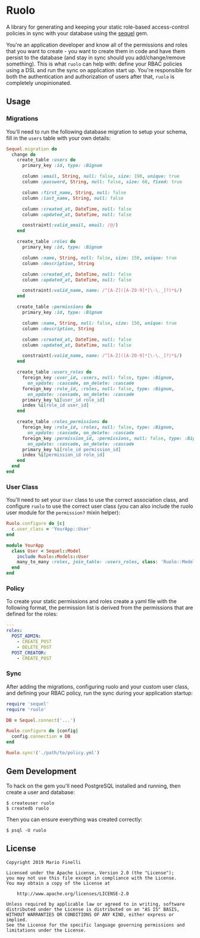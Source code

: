# Ruolo

A library for generating and keeping your static role-based access-control
policies in sync with your database using the
[sequel](https://github.com/jeremyevans/sequel) gem.

You're an application developer and know all of the permissions and roles that
you want to create - you want to create them in code and have them persist to
the database (and stay in sync should you add/change/remove something). This
is what `ruolo` can help with: define your RBAC policies using a DSL and run
the sync on application start up. You're responsible for both the authentication
and authorization of users after that, `ruolo` is completely unopinionated.

## Usage

### Migrations

You'll need to run the following database migration to setup your schema, fill
in the `users` table with your own details:

```ruby
Sequel.migration do
  change do
    create_table :users do
      primary_key :id, type: :Bignum

      column :email, String, null: false, size: 190, unique: true
      column :password, String, null: false, size: 60, fixed: true

      column :first_name, String, null: false
      column :last_name, String, null: false

      column :created_at, DateTime, null: false
      column :updated_at, DateTime, null: false

      constraint(:valid_email, email: /@/)
    end

    create_table :roles do
      primary_key :id, type: :Bignum

      column :name, String, null: false, size: 150, unique: true
      column :description, String

      column :created_at, DateTime, null: false
      column :updated_at, DateTime, null: false

      constraint(:valid_name, name: /^[A-Z]([A-Z0-9]*[\-\._]?)*$/)
    end

    create_table :permissions do
      primary_key :id, type: :Bignum

      column :name, String, null: false, size: 150, unique: true
      column :description, String

      column :created_at, DateTime, null: false
      column :updated_at, DateTime, null: false

      constraint(:valid_name, name: /^[A-Z]([A-Z0-9]*[\-\._]?)*$/)
    end

    create_table :users_roles do
      foreign_key :user_id, :users, null: false, type: :Bignum,
        on_update: :cascade, on_delete: :cascade
      foreign_key :role_id, :roles, null: false, type: :Bignum,
        on_update: :cascade, on_delete: :cascade
      primary_key %i[user_id role_id]
      index %i[role_id user_id]
    end

    create_table :roles_permissions do
      foreign_key :role_id, :roles, null: false, type: :Bignum,
        on_update: :cascade, on_delete: :cascade
      foreign_key :permission_id, :permissions, null: false, type: :Bignum,
        on_update: :cascade, on_delete: :cascade
      primary_key %i[role_id permission_id]
      index %i[permission_id role_id]
    end
  end
end
```

### User Class

You'll need to set your `User` class to use the correct association class, and
configure `ruolo` to use the correct user class (you can also include the
ruolo user module for the `permission?` mixin helper):

```ruby
Ruolo.configure do |c|
  c.user_class = 'YourApp::User'
end

module YourApp
  class User < Sequel::Model
    include Ruolo::Models::User
    many_to_many :roles, join_table: :users_roles, class: 'Ruolo::Models::Role'
  end
end
```

### Policy

To create your static permissions and roles create a yaml file with the
following format, the permission list is derived from the permissions that are
defined for the roles:

```yaml
---
roles:
  POST_ADMIN:
    - CREATE_POST
    - DELETE_POST
  POST_CREATOR:
    - CREATE_POST
```

### Sync

After adding the migrations, configuring ruolo and your custom user class, and
defining your RBAC policy, run the sync during your application startup:

```ruby
require 'sequel'
require 'ruolo'

DB = Sequel.connect('...')

Ruolo.configure do |config|
  config.connection = DB
end

Ruolo.sync!('./path/to/policy.yml')
```

## Gem Development

To hack on the gem you'll need PostgreSQL installed and running, then create a
user and database:

```shell
$ createuser ruolo
$ createdb ruolo
```

Then you can ensure everything was created correctly:

```shell
$ psql -U ruolo
```

## License

```
Copyright 2019 Mario Finelli

Licensed under the Apache License, Version 2.0 (the "License");
you may not use this file except in compliance with the License.
You may obtain a copy of the License at

    http://www.apache.org/licenses/LICENSE-2.0

Unless required by applicable law or agreed to in writing, software
distributed under the License is distributed on an "AS IS" BASIS,
WITHOUT WARRANTIES OR CONDITIONS OF ANY KIND, either express or implied.
See the License for the specific language governing permissions and
limitations under the License.
```
